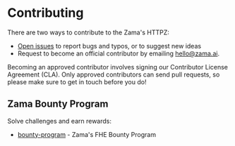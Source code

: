 # Contributing

There are two ways to contribute to the Zama's HTTPZ:

- [Open issues](https://github.com/zama-ai/fhevm/issues/new/choose) to report bugs and typos, or to suggest new ideas
- Request to become an official contributor by emailing [hello@zama.ai](mailto:hello@zama.ai).

Becoming an approved contributor involves signing our Contributor License Agreement (CLA). Only approved contributors can send pull requests, so please make sure to get in touch before you do!

## Zama Bounty Program

Solve challenges and earn rewards:

- [bounty-program](https://github.com/zama-ai/bounty-program) - Zama's FHE Bounty Program
